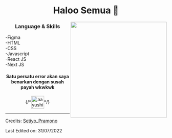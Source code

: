 <h1 align="center"> Haloo Semua 👋 </h1>
<p align="center"></p> 
<img align="right" src="https://miro.medium.com/max/720/1*PJ_LNrqaaASgFMXwFKvcMg.webp" height="300" width="300">
<h3 align="center"> Language & Skills </h3>

-Figma <br>
-HTML <br>
-CSS <br>
-Javascript <br>
-React JS <br>
-Next JS

<h4 align="center">Satu persatu error akan saya benarkan dengan susah payah wkwkwk</h4>




<p align="center">
  {/*<a href="https://www.instagram.com/_pramono_/" target="blank"><img align="center" src="" alt="aayushi-droid" height="40" width="40" /></a>*/}

</p>

-----
Credits: [Setiyo_Pramono](https://github.com/SetiyoPramono)

Last Edited on: 31/07/2022
